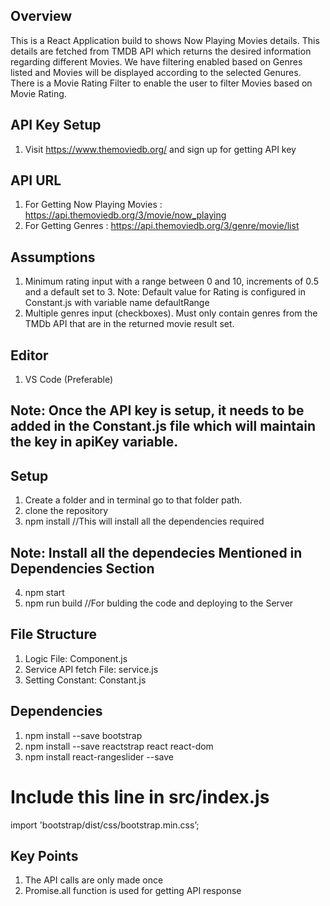 ## Overview
This is a React Application build to shows Now Playing Movies details. This details are fetched from TMDB API which returns the desired information regarding different Movies. We have filtering enabled based on Genres listed and Movies will be displayed according to the selected Genures. There is a Movie Rating Filter to enable the user to filter Movies based on Movie Rating.

## API Key Setup
1. Visit https://www.themoviedb.org/ and sign up for getting API key

## API URL 
1. For Getting Now Playing Movies : https://api.themoviedb.org/3/movie/now_playing
2. For Getting Genres : https://api.themoviedb.org/3/genre/movie/list

## Assumptions
1. Minimum rating input with a range between 0 and 10, increments of 0.5 and a default set to 3.
Note: Default value for Rating is configured in Constant.js with variable name defaultRange
2. Multiple genres input (checkboxes). Must only contain genres from the TMDb API that are in the returned movie result set.

## Editor
1. VS Code (Preferable)

## Note: Once the API key is setup, it needs to be added in the Constant.js file which will maintain the key in apiKey variable.

## Setup
1. Create a folder and in terminal go to that folder path.
2. clone the repository
3. npm install //This will install all the dependencies required
## Note: Install all the dependecies Mentioned in Dependencies Section
4. npm start
5. npm run build //For bulding the code and deploying to the Server

## File Structure
1. Logic File: Component.js
2. Service API fetch File: service.js
3. Setting Constant: Constant.js

## Dependencies
1. npm install --save bootstrap
2. npm install --save reactstrap react react-dom
3. npm install react-rangeslider --save
# Include this line in src/index.js
import 'bootstrap/dist/css/bootstrap.min.css’;   

## Key Points
1. The API calls are only made once
2. Promise.all function is used for getting API response

